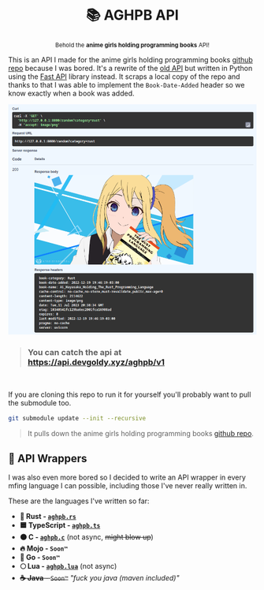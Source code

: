 <div align="center">

  # 📚 AGHPB API

  <sub>Behold the **anime girls holding programming books** API!</sub>

</div>

This is an API I made for the anime girls holding programming books [github repo](https://github.com/cat-milk/Anime-Girls-Holding-Programming-Books) because I was bored.
It's a rewrite of the [old API](https://github.com/THEGOLDENPRO/aghpb_api_legacy) but written in Python using the [Fast API](https://github.com/tiangolo/fastapi) library instead.
It scraps a local copy of the repo and thanks to that I was able to implement the ``Book-Date-Added`` header so we know exactly when a book was added.

<img src="./assets/screenshot_1.png" width="600px">

> ### You can catch the api at https://api.devgoldy.xyz/aghpb/v1

<br>

If you are cloning this repo to run it for yourself you'll probably want to pull the submodule too.
```sh
git submodule update --init --recursive
```
> It pulls down the anime girls holding programming books [github repo](https://github.com/cat-milk/Anime-Girls-Holding-Programming-Books).

## 💫 API Wrappers
I was also even more bored so I decided to write an API wrapper in every mfing language I can possible, including those I've never really written in.

These are the languages I've written so far:
- **🦀 Rust - [``aghpb.rs``](https://github.com/THEGOLDENPRO/aghpb.rs)**
- **🟦 TypeScript - [``aghpb.ts``](https://github.com/THEGOLDENPRO/aghpb.ts)**
- **⚫ C - [``aghpb.c``](https://github.com/THEGOLDENPRO/aghpb.c)** (not async, ~~might blow up~~)
- **🔥 Mojo - ``Soon™``**
- **🔵 Go - ``Soon™``**
- **🌕 Lua - [``aghpb.lua``](https://github.com/THEGOLDENPRO/aghpb.lua)** (not async)
- ~~**☕ Java** - ``Soon™``~~ *"fuck you java (maven included)"*
